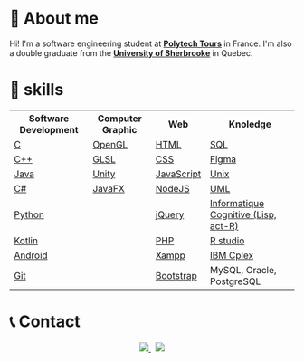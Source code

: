 # 👀 About me
Hi! I'm a software engineering student at **[Polytech Tours](https://polytech.univ-tours.fr/)** in France. I'm also a double graduate from the **[University of Sherbrooke](https://www.usherbrooke.ca/)** in Quebec.

# 🧠 skills

<table align="center">
<tr>
    <th>Software Development</th><th>Computer Graphic</th><th>Web</th><th>Knoledge</th></tr>
<tr>
    <td><a href="https://en.wikipedia.org/wiki/C_(programming_language)">C</a></td><td><a href="https://www.opengl.org//">OpenGL</a></td><td><a href="https://en.wikipedia.org/wiki/HTML">HTML</a></td><td><a href="https://sql.sh/">SQL</a></td></tr>
<tr>
    <td><a href="https://en.wikipedia.org/wiki/C%2B%2B">C++</a></td><td><a href="https://en.wikipedia.org/wiki/OpenGL_Shading_Language">GLSL</a></td><td><a href="https://en.wikipedia.org/wiki/CSS">CSS</a></td><td><a href="https://www.figma.com/">Figma</a></td></tr>
<tr>
    <td><a href="https://en.wikipedia.org/wiki/Java_(programming_language)">Java</a></td><td><a href="https://unity.com/">Unity</a></td><td><a href="https://en.wikipedia.org/wiki/JavaScript">JavaScript</a></td><td><a href="https://en.wikipedia.org/wiki/Unix">Unix</a></td></tr>
<tr>
    <td><a href="https://en.wikipedia.org/wiki/C_Sharp_(programming_language)">C#</a></td><td><a href="https://openjfx.io/">JavaFX</a></td><td><a href="https://nodejs.org/en/">NodeJS</a></td></td><td><a href="https://fr.wikipedia.org/wiki/UML_(informatique)">UML</a></td></tr>
<tr>
    <td><a href="https://www.python.org/">Python</a></td><td></td><td><a href="https://jquery.com/">jQuery</a></td></td><td><a href="https://en.wikipedia.org/wiki/ACT-R">Informatique Cognitive (Lisp, act-R)</a></td></tr>
<tr>
    <td><a href="https://en.wikipedia.org/wiki/Kotlin_(programming_language)">Kotlin</a></td><td></td><td><a href="https://fr.wikipedia.org/wiki/PHP">PHP</a></td></td><td><a href="https://fr.wikipedia.org/wiki/RStudio">R studio</a></td></tr>
<tr>
    <td><a href="https://fr.wikipedia.org/wiki/Android">Android</a></td><td></td><td><a href="https://fr.wikipedia.org/wiki/XAMPP">Xampp</a></td></td><td><a href="https://en.wikipedia.org/wiki/CPLEX">IBM Cplex</a></td></tr>
<tr>
    <td><a href="https://git-scm.com/">Git</a></td><td></td><td><a href="https://getbootstrap.com/">Bootstrap</a></td></td><td>MySQL,
Oracle, PostgreSQL</td></tr>
</table>

# 📞 Contact

<p align="center">
	<a href="https://www.linkedin.com/in/mathis-moyse-aaa52b17b/">
		<img src="https://img.shields.io/badge/-LINKEDIN-0077B5?style=for-the-badge&logo=linkedin&logoColor=white">
	</a>
	<span>&nbsp;</span>
	<a href="mailto:mathis.moyse@gmail.com">
		<img src="https://img.shields.io/badge/-GMAIL-D14836?style=for-the-badge&logo=gmail&logoColor=white">
	</a>
</p>
